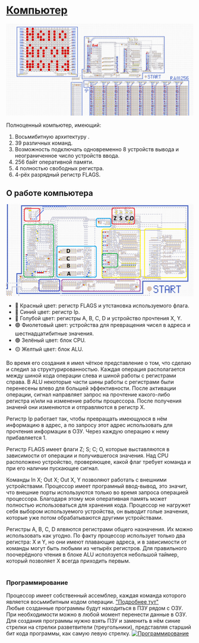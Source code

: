 # [Компьютер](https://logic-arrows.io/map-yrERhX_m)
[![Компьютер](png/Компьютер.png)](https://logic-arrows.io/map-yrERhX_m)

Полноценный компьютер, имеющий:

1. Восьмибитную архитектуру .
2. 39 различных команд.
3. Возможность подключать одновременно 8 устройств вывода и неограниченное число устройств ввода.
4. 256 байт оперативной памяти.
5. 4 полностью свободных регистра.
6. 4-рёх разрядный регистр FLAGS.

## О работе компьютера
[![Устройство_процессора](png/Устройство_процессора.png)](./Компьютер.md)
<br>
+ 🔴 Красный цвет: регистр FLAGS и утстановка используемого флага.
+ 🔵 Синий цвет: регистр Ip.
+ 🧊 Голубой цвет: регистры A, B, C, D и устройство прочтения X, Y.
+ 🟣 Фиолетовый цвет: устройства для превращения чисел в адреса и шестнадцатибитные значения.
+ 🟢 Зелёный цвет: блок CPU.
+ 🟡 Желтый цвет: блок ALU.
  <br>

Во время его создания я имел чёткое представление о том, что сделаю и следил за структурированностью. Каждая операция располагается между шиной кода операции слева и шиной работы с регистрами справа. В ALU некоторые части шины работы с регистрами были перенесены влево для большей эффективности. После активации операции, сигнал направляет запрос на прочтение какого-либо регистра и/или на изменение работы процессора. После получения значенй они изменяются и отправляются в регистр X.

Регистр Ip работает так, чтобы превращать имеющуюся в нём информацию в адрес, а по запросу этот адрес использовать для прочтения информации в ОЗУ. Через каждую операцию к нему прибавляется 1.

Регистр FLAGS имеет флаги Z; S; C; O, которые выставляются в зависимости от операции и получившегося значения. Над CPU расположено устройство, проверяющее, какой флаг требует команда и при его наличии пускающее сигнал.

Команды In X; Out X; Out X, Y позволяют работать с внешними устройствами. Процессор имеет програмный ввод-вывод, это значит, что внешние порты используются только во время запроса операцией процессора. Благодаря этому моя оперативная память может полностью использоваться для хранения кода. Процессор не нагружет себя выбором используемого устройства, он выводит голые значения, которые уже потом обрабатываются другими устройствами.

Регистры A, B, C, D ялвяются регистрами общего назначения. Их можно использовать как угодно. По факту процессор использует только два регистра: X и Y, но они имеют плавающие адреса, и в зависимости от команды могут быть любыми из четырёх регистров. Для правильного поочерёдного чтения в блоке ALU исползуется небольшой таймер, который позволяет X всегда приходить первым.
<br><br>

### Программирование

Процессор имеет собственный ассемблер, каждая команда которого является восьмибитным кодом операции.
["Подробнее тут"](./Программирование.md) <br>
Любые созданные программы будут находиться в ПЗУ рядом с ОЗУ. При необходимости можно в любой момент перенести данные в ОЗУ. Для создания программы нужно взять ПЗУ и заменить в нём синие стрелки на стрелки разветвители (треугольники), представляя старший бит кода программы, как самую левую стрелку.
[![Программирование](Программирование)](./Программирование.md)
